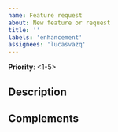 ```yaml
---
name: Feature request
about: New feature or request
title: ''
labels: 'enhancement'
assignees: 'lucasvazq'
---
```

**Priority**: <1-5>

## Description
[//]: # (Description of the feature)

## Complements
[//]: # (Attach necessary files for the feature or provide code with titles separated in block)
